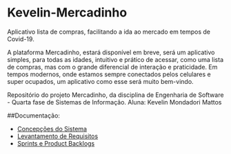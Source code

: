 # Kevelin-Mercadinho
Aplicativo lista de compras, facilitando a ida ao mercado em tempos de Covid-19.

A plataforma Mercadinho, estará disponível em breve, será um aplicativo simples, para todas as idades, intuitivo e prático de acessar, como uma lista de compras, mas com o grande diferencial de interação e praticidade. Em tempos modernos, onde estamos sempre conectados pelos celulares e super ocupados, um aplicativo como esse será muito bem-vindo. 

Repositório do projeto Mercadinho, da disciplina de Engenharia de Software - Quarta fase de Sistemas de Informação.
Aluna: Kevelin Mondadori Mattos

##Documentação:

- <a href=https://github.com/KevelinMM/Kevelin-Mercadinho/blob/main/Mercadinho.pdf>Concepções do Sistema</a>
- <a href=https://github.com/KevelinMM/Kevelin-Mercadinho/blob/main/Levantamento%20de%20Requisitos.pdf>Levantamento de Requisitos</a>
- <a href=https://github.com/KevelinMM/Kevelin-Mercadinho/blob/main/Requisitos%20%C3%81geis%20atualizado.pdf>Sprints e Product Backlogs</a>
